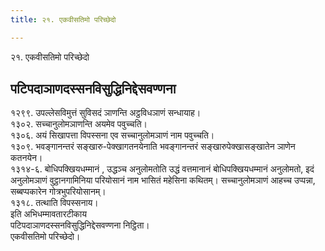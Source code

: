 ```yaml
---
title: २१. एकवीसतिमो परिच्छेदो

---
```

२१. एकवीसतिमो परिच्छेदो  


## पटिपदाञाणदस्सनविसुद्धिनिद्देसवण्णना

१२९९. उपल्लेसविमुत्तं सुविसदं ञाणन्ति अट्ठविधञाणं सन्धायाह।  
१३०२. सच्चानुलोमञाणन्ति अयमेव पवुच्चति।  
१३०६. अयं सिखापत्ता विपस्सना एव सच्चानुलोमञाणं नाम पवुच्चति।  
१३०९. भवङ्गानन्तरं सङ्खारु-पेक्खागतनयेनाति भवङ्गानन्तरं सङ्खारुपेक्खासङ्खातेन ञाणेन कतनयेन।  
१३१४-६. बोधिपक्खियधम्मानं , उद्धञ्च अनुलोमतोति उद्धं वत्तमानानं बोधिपक्खियधम्मानं अनुलोमतो, इदं अनुलोमञाणं वुट्ठानगामिनिया परियोसानं नाम भासितं महेसिना कथितम्। सच्चानुलोमञाणं आहच्च उप्पन्ना, सब्बप्पकारेन गोत्रभुपरियोसानम्।  
१३१८. तत्थाति विपस्सनाय।  
इति अभिधम्मावतारटीकाय  
पटिपदाञाणदस्सनविसुद्धिनिद्देसवण्णना निट्ठिता।  
एकवीसतिमो परिच्छेदो।  